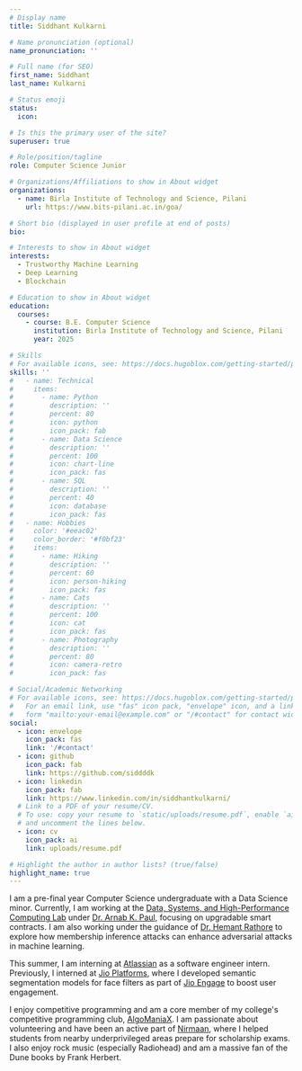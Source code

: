 ```yaml
---
# Display name
title: Siddhant Kulkarni

# Name pronunciation (optional)
name_pronunciation: ''

# Full name (for SEO)
first_name: Siddhant
last_name: Kulkarni

# Status emoji
status:
  icon:

# Is this the primary user of the site?
superuser: true

# Role/position/tagline
role: Computer Science Junior

# Organizations/Affiliations to show in About widget
organizations:
  - name: Birla Institute of Technology and Science, Pilani
    url: https://www.bits-pilani.ac.in/goa/

# Short bio (displayed in user profile at end of posts)
bio: 

# Interests to show in About widget
interests:
  - Trustworthy Machine Learning
  - Deep Learning
  - Blockchain

# Education to show in About widget
education:
  courses:
    - course: B.E. Computer Science
      institution: Birla Institute of Technology and Science, Pilani
      year: 2025

# Skills
# For available icons, see: https://docs.hugoblox.com/getting-started/page-builder/#icons
skills: ''
#   - name: Technical
#     items:
#       - name: Python
#         description: ''
#         percent: 80
#         icon: python
#         icon_pack: fab
#       - name: Data Science
#         description: ''
#         percent: 100
#         icon: chart-line
#         icon_pack: fas
#       - name: SQL
#         description: ''
#         percent: 40
#         icon: database
#         icon_pack: fas
#   - name: Hobbies
#     color: '#eeac02'
#     color_border: '#f0bf23'
#     items:
#       - name: Hiking
#         description: ''
#         percent: 60
#         icon: person-hiking
#         icon_pack: fas
#       - name: Cats
#         description: ''
#         percent: 100
#         icon: cat
#         icon_pack: fas
#       - name: Photography
#         description: ''
#         percent: 80
#         icon: camera-retro
#         icon_pack: fas

# Social/Academic Networking
# For available icons, see: https://docs.hugoblox.com/getting-started/page-builder/#icons
#   For an email link, use "fas" icon pack, "envelope" icon, and a link in the
#   form "mailto:your-email@example.com" or "/#contact" for contact widget.
social:
  - icon: envelope
    icon_pack: fas
    link: '/#contact'
  - icon: github
    icon_pack: fab
    link: https://github.com/siddddk
  - icon: linkedin
    icon_pack: fab
    link: https://www.linkedin.com/in/siddhantkulkarni/
  # Link to a PDF of your resume/CV.
  # To use: copy your resume to `static/uploads/resume.pdf`, enable `ai` icons in `params.yaml`,
  # and uncomment the lines below.
  - icon: cv
    icon_pack: ai
    link: uploads/resume.pdf

# Highlight the author in author lists? (true/false)
highlight_name: true
---
```


I am a pre-final year Computer Science undergraduate with a Data Science minor. Currently, I am working at the [Data, Systems, and High-Performance Computing Lab](https://arnabkrpaul.github.io/Dashlab/) under [Dr. Arnab K. Paul](https://arnabkrpaul.github.io/), focusing on upgradable smart contracts. I am also working under the guidance of [Dr. Hemant Rathore](https://www.bits-pilani.ac.in/goa/hemant-rathore/) to explore how membership inference attacks can enhance adversarial attacks in machine learning.

This summer, I am interning at [Atlassian](https://www.atlassian.com/) as a software engineer intern. Previously, I interned at [Jio Platforms](https://www.jio.com/platforms/), where I developed semantic segmentation models for face filters as part of [Jio Engage](https://jioengage.com/home) to boost user engagement.

I enjoy competitive programming and am a core member of my college's competitive programming club, [AlgoManiaX](https://www.linkedin.com/company/algomaniax/). I am passionate about volunteering and have been an active part of [Nirmaan](https://nirmaan.org/), where I helped students from nearby underprivileged areas prepare for scholarship exams. I also enjoy rock music (especially Radiohead) and am a massive fan of the Dune books by Frank Herbert.